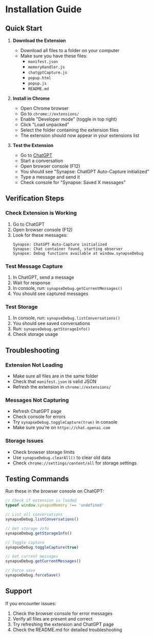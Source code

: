 # Installation Guide

## Quick Start

1. **Download the Extension**
   - Download all files to a folder on your computer
   - Make sure you have these files:
     - `manifest.json`
     - `memoryHandler.js`
     - `chatgptCapture.js`
     - `popup.html`
     - `popup.js`
     - `README.md`

2. **Install in Chrome**
   - Open Chrome browser
   - Go to `chrome://extensions/`
   - Enable "Developer mode" (toggle in top right)
   - Click "Load unpacked"
   - Select the folder containing the extension files
   - The extension should now appear in your extensions list

3. **Test the Extension**
   - Go to [ChatGPT](https://chat.openai.com)
   - Start a conversation
   - Open browser console (F12)
   - You should see "Synapse: ChatGPT Auto-Capture initialized"
   - Type a message and send it
   - Check console for "Synapse: Saved X messages"

## Verification Steps

### Check Extension is Working
1. Go to ChatGPT
2. Open browser console (F12)
3. Look for these messages:
   ```
   Synapse: ChatGPT Auto-Capture initialized
   Synapse: Chat container found, starting observer
   Synapse: Debug functions available at window.synapseDebug
   ```

### Test Message Capture
1. In ChatGPT, send a message
2. Wait for response
3. In console, run: `synapseDebug.getCurrentMessages()`
4. You should see captured messages

### Test Storage
1. In console, run: `synapseDebug.listConversations()`
2. You should see saved conversations
3. Run: `synapseDebug.getStorageInfo()`
4. Check storage usage

## Troubleshooting

### Extension Not Loading
- Make sure all files are in the same folder
- Check that `manifest.json` is valid JSON
- Refresh the extension in `chrome://extensions/`

### Messages Not Capturing
- Refresh ChatGPT page
- Check console for errors
- Try `synapseDebug.toggleCapture(true)` in console
- Make sure you're on `https://chat.openai.com`

### Storage Issues
- Check browser storage limits
- Use `synapseDebug.clearAll()` to clear old data
- Check `chrome://settings/content/all` for storage settings

## Testing Commands

Run these in the browser console on ChatGPT:

```javascript
// Check if extension is loaded
typeof window.synapseMemory !== 'undefined'

// List all conversations
synapseDebug.listConversations()

// Get storage info
synapseDebug.getStorageInfo()

// Toggle capture
synapseDebug.toggleCapture(true)

// Get current messages
synapseDebug.getCurrentMessages()

// Force save
synapseDebug.forceSave()
```

## Support

If you encounter issues:
1. Check the browser console for error messages
2. Verify all files are present and correct
3. Try refreshing the extension and ChatGPT page
4. Check the README.md for detailed troubleshooting
